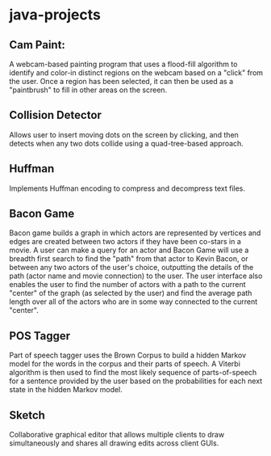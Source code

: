 # java-projects

## Cam Paint:
A webcam-based painting program that uses a flood-fill algorithm to identify and color-in distinct regions on the webcam based on a "click" from the user. Once a region has been selected, it can then be used as a "paintbrush" to fill in other areas on the screen.

## Collision Detector
Allows user to insert moving dots on the screen by clicking, and then detects when any two dots collide using a quad-tree-based approach. 

## Huffman
Implements Huffman encoding to compress and decompress text files.

## Bacon Game
Bacon game builds a graph in which actors are represented by vertices and edges are created between two actors if they have been co-stars in a movie. A user can make a query for an actor and Bacon Game will use a breadth first search to find the "path" from that actor to Kevin Bacon, or between any two actors of the user's choice, outputting the details of the path (actor name and movie connection) to the user. The user interface also enables the user to find the number of actors with a path to the current "center" of the graph (as selected by the user) and find the average path length over all of the actors who are in some way connected to the current "center".

## POS Tagger
Part of speech tagger uses the Brown Corpus to build a hidden Markov model for the words in the corpus and their parts of speech. A Viterbi algorithm is then used to find the most likely sequence of parts-of-speech for a sentence provided by the user based on the probabilities for each next state in the hidden Markov model. 

## Sketch
Collaborative graphical editor that allows multiple clients to draw simultaneously and shares all drawing edits across client GUIs.



